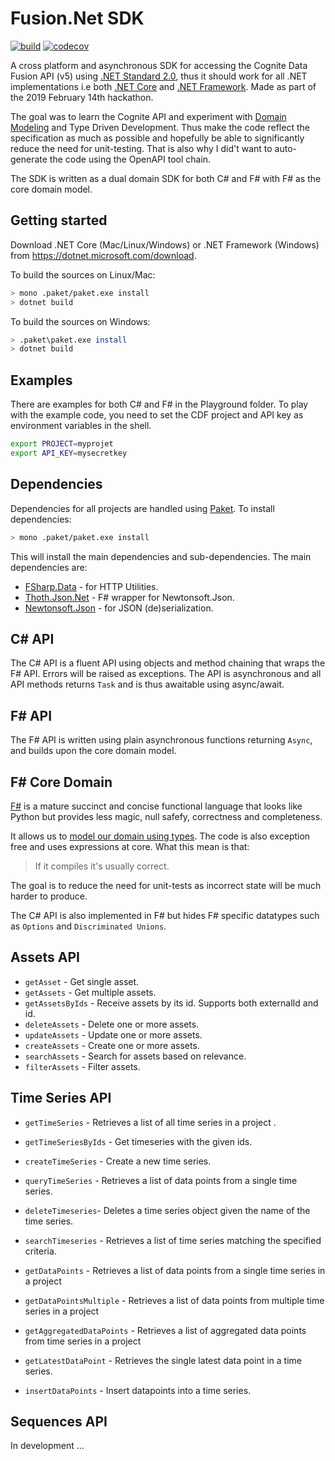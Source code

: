 # Fusion.Net SDK

[![build](https://webhooks.dev.cognite.ai/build/buildStatus/icon?job=github-builds/Fusion.Net/master)](https://jenkins.cognite.ai/job/github-builds/job/Fusion.Net/job/master/)
[![codecov](https://codecov.io/gh/cognitedata/Fusion.Net/branch/master/graph/badge.svg?token=da8aPB6l9U)](https://codecov.io/gh/cognitedata/Fusion.Net)

A cross platform and asynchronous SDK for accessing the Cognite Data Fusion API (v5) using [.NET Standard 2.0](https://docs.microsoft.com/en-us/dotnet/standard/net-standard), thus it should work for all .NET implementations i.e both [.NET Core](https://en.wikipedia.org/wiki/.NET_Core) and [.NET Framework](https://en.wikipedia.org/wiki/.NET_Framework). Made as part of the 2019 February 14th hackathon.

The goal was to learn the Cognite API and experiment with [Domain Modeling](https://pragprog.com/book/swdddf/domain-modeling-made-functional) and Type Driven Development. Thus make the code reflect the specification as much as possible and hopefully be able to significantly reduce the need for unit-testing. That is also why I did't want to auto-generate the code using the OpenAPI tool chain.

The SDK is written as a dual domain SDK for both C# and F# with F# as the core domain model.

## Getting started

Download .NET Core (Mac/Linux/Windows) or .NET Framework (Windows) from https://dotnet.microsoft.com/download.

To build the sources on Linux/Mac:

```sh
> mono .paket/paket.exe install
> dotnet build
```

To build the sources on Windows:

```sh
> .paket\paket.exe install
> dotnet build
```

## Examples

 There are examples for both C# and F# in the Playground folder. To play with the example code, you need to set the CDF project and API key as environment variables in the shell.

```sh
export PROJECT=myprojet
export API_KEY=mysecretkey
```

## Dependencies

Dependencies for all projects are handled using [Paket](https://fsprojects.github.io/Paket/). To install dependencies:

```sh
> mono .paket/paket.exe install
```

This will install the main dependencies and sub-dependencies. The main dependencies are:

- [FSharp.Data](https://www.nuget.org/packages/FSharp.Data/) - for HTTP Utilities.
- [Thoth.Json.Net](https://www.nuget.org/packages/Thoth.Json.Net/2.5.0) - F# wrapper for Newtonsoft.Json.
- [Newtonsoft.Json](https://www.nuget.org/packages/Newtonsoft.Json/12.0.1) - for JSON (de)serialization.

## C# API

The C# API is a fluent API using objects and method chaining that wraps the F# API. Errors will be
raised as exceptions. The API is asynchronous and all API methods returns `Task` and is thus awaitable using async/await.

## F# API

The F# API is written using plain asynchronous functions returning `Async`, and builds upon the core domain model.

## F# Core Domain

[F#](https://fsharp.org/) is a mature succinct and concise functional language that looks like Python but provides less magic, null safefy, correctness and completeness.

It allows us to [model our domain using types](https://fsharpforfunandprofit.com/ddd/). The code is also exception free and uses expressions at core. What this mean is that:

> If it compiles it's usually correct.

The goal is to reduce the need for unit-tests as incorrect state will be much harder to produce.

The C# API is also implemented in F# but hides F# specific datatypes such as `Options` and `Discriminated Unions`.

## Assets API

- `getAsset` - Get single asset.
- `getAssets` - Get multiple assets.
- `getAssetsByIds` - Receive assets by its id. Supports both externalId and id.
- `deleteAssets` - Delete one or more assets.
- `updateAssets` - Update one or more assets.
- `createAssets` - Create one or more assets.
- `searchAssets` - Search for assets based on relevance.
- `filterAssets` - Filter assets.

## Time Series API

- `getTimeSeries` - Retrieves a list of all time series in a project .
- `getTimeSeriesByIds` - Get timeseries with the given ids.
- `createTimeSeries` - Create a new time series.
- `queryTimeSeries` - Retrieves a list of data points from a single time series.
- `deleteTimeseries`- Deletes a time series object given the name of the time series.
- `searchTimeseries` - Retrieves a list of time series matching the specified criteria.

- `getDataPoints` - Retrieves a list of data points from a single time series in a project
- `getDataPointsMultiple` - Retrieves a list of data points from multiple time series in a project
- `getAggregatedDataPoints` - Retrieves a list of aggregated data points from time series in a project
- `getLatestDataPoint` - Retrieves the single latest data point in a time series.
- `insertDataPoints` - Insert datapoints into a time series.

## Sequences API

In development ...
